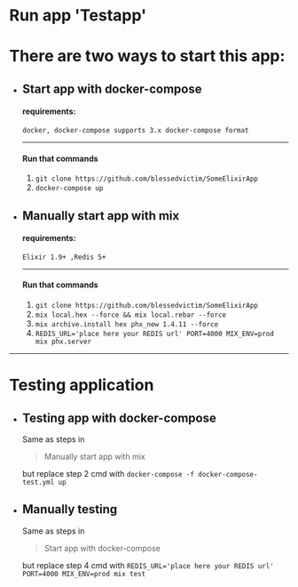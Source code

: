 # Run app 'Testapp'

 # There are two ways to start this app:

  * ## Start app with docker-compose
    #### requirements:
      ```docker, docker-compose supports 3.x docker-compose format ``` 
      ___
      #### Run that commands
      1. ```git clone https://github.com/blessedvictim/SomeElixirApp``` 
      2. ```docker-compose up```

  * ## Manually start app with mix
    #### requirements:
      ```Elixir 1.9+ ,Redis 5+```
    ___
    #### Run that commands
      1. ```git clone https://github.com/blessedvictim/SomeElixirApp``` 
      2. ```mix local.hex --force && mix local.rebar --force```
      3. ```mix archive.install hex phx_new 1.4.11 --force```
      4. ```REDIS_URL='place here your REDIS url' PORT=4000 MIX_ENV=prod mix phx.server```
___
# Testing application


  * ## Testing app with docker-compose
    Same as steps in
    >Manually start app with mix

    but replace step 2 cmd with ```docker-compose -f docker-compose-test.yml up ```
  * ## Manually testing
    Same as steps in
    >Start app with docker-compose

    but replace step 4 cmd with ```REDIS_URL='place here your REDIS url' PORT=4000 MIX_ENV=prod mix test```